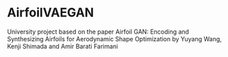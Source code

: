 # AirfoilVAEGAN
University project based on the paper Airfoil GAN: Encoding and Synthesizing Airfoils for Aerodynamic Shape Optimization by Yuyang Wang, Kenji Shimada and Amir Barati Farimani
